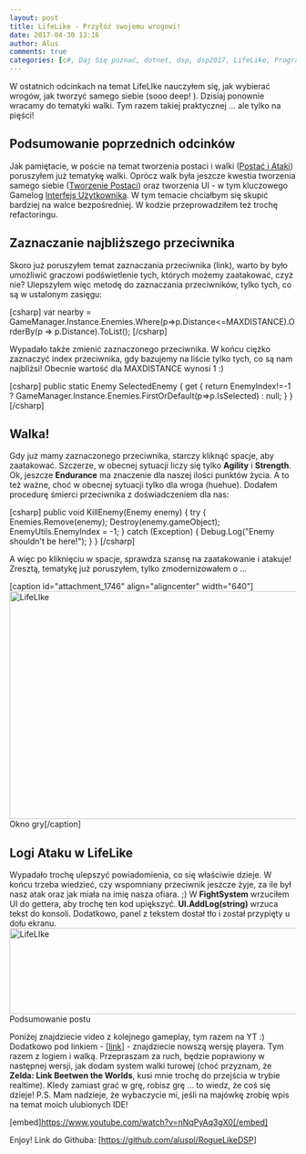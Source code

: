 ```yaml
---
layout: post
title: LifeLike - Przyłóż swojemu wrogowi!
date: 2017-04-30 13:16
author: Alus
comments: true
categories: [c#, Daj Się poznać, dotnet, dsp, dsp2017, LifeLike, Programowanie, Unity3d, unity3d]
---
```

W ostatnich odcinkach na temat LifeLIke nauczyłem się, jak wybierać wrogów, jak tworzyć samego siebie (sooo deep! ). Dzisiaj ponownie wracamy do tematyki walki. Tym razem takiej praktycznej … ale tylko na pięści!
<!--more-->
<h2>Podsumowanie poprzednich odcinków</h2>
Jak pamiętacie, w poście na temat tworzenia postaci i walki (<a href="http://szymonmotyka.pl/lifelike-postac-i-ataki/" target="_blank" rel="noopener noreferrer">Postać i Ataki</a>) poruszyłem już tematykę walki. Oprócz walk była jeszcze kwestia tworzenia samego siebie (<a href="http://szymonmotyka.pl/lifelike-tworzenie-postaci-okno-szczegolow/">Tworzenie Postaci</a>) oraz tworzenia UI - w tym kluczowego Gamelog <a href="http://szymonmotyka.pl/lifelike-interfejs-uzytkownika/">Interfejs Użytkownika</a>.
W tym temacie chciałbym się skupić bardziej na walce bezpośredniej. W kodzie przeprowadziłem też trochę refactoringu.
<h2>Zaznaczanie najbliższego przeciwnika</h2>
Skoro już poruszyłem temat zaznaczania przeciwnika (link), warto by było umożliwić graczowi podświetlenie tych, których możemy zaatakować, czyż nie? Ulepszyłem więc metodę do zaznaczania przeciwników, tylko tych, co są w ustalonym zasięgu:

[csharp]
            var nearby = GameManager.Instance.Enemies.Where(p=&gt;p.Distance&lt;=MAXDISTANCE).OrderBy(p =&gt; p.Distance).ToList();
[/csharp]

Wypadało także zmienić zaznaczonego przeciwnika. W końcu ciężko zaznaczyć index przeciwnika, gdy bazujemy na liście tylko tych, co są nam najbliżsi! Obecnie wartość dla MAXDISTANCE wynosi 1 :)

[csharp]
  public static Enemy SelectedEnemy
        {
            get
            {
                return EnemyIndex!=-1 
                    ? GameManager.Instance.Enemies.FirstOrDefault(p=&gt;p.IsSelected)
                    : null;
            }
        }
[/csharp]

<h2>Walka!</h2>
Gdy już mamy zaznaczonego przeciwnika, starczy kliknąć spacje, aby zaatakować. Szczerze, w obecnej sytuacji liczy się tylko <strong>Agility</strong> i <strong>Strength</strong>. Ok, jeszcze <strong>Endurance</strong> ma znaczenie dla naszej ilości punktów życia.
A to też ważne, choć w obecnej sytuacji tylko dla wroga (huehue). Dodałem procedurę śmierci przeciwnika z doświadczeniem dla nas:

[csharp]
  public void KillEnemy(Enemy enemy)
    {
        try
        {
            Enemies.Remove(enemy);
            Destroy(enemy.gameObject);
            EnemyUtils.EnemyIndex = -1;
        }
        catch (Exception)
        {
            Debug.Log(&quot;Enemy shouldn't be here!&quot;);
        }
    }
[/csharp]

A więc po kliknięciu w spacje, sprawdza szansę na zaatakowanie i atakuje! Zresztą, tematykę już poruszyłem, tylko zmodernizowałem o …

[caption id="attachment_1746" align="aligncenter" width="640"]<a href="http://szymonmotyka.pl/wp-content/uploads/2017/04/Screenshot-2017-04-30-01.00.14.png"><img class="size-large wp-image-1746" src="http://szymonmotyka.pl/wp-content/uploads/2017/04/Screenshot-2017-04-30-01.00.14-785x491.png" alt="LifeLIke" width="640" height="400" /></a> Okno gry[/caption]
<h2>Logi Ataku w LifeLike</h2>
Wypadało trochę ulepszyć powiadomienia, co się właściwie dzieje. W końcu trzeba wiedzieć, czy wspomniany przeciwnik jeszcze żyje, za ile był nasz atak oraz jak miała na imię nasza ofiara. ;)
W <strong>FightSystem</strong> wrzuciłem UI do gettera, aby trochę ten kod upiększyć. <strong>UI.AddLog(string)</strong> wrzuca tekst do konsoli.
Dodatkowo, panel z tekstem dostał tło i został przypięty u dołu ekranu.<a href="http://szymonmotyka.pl/wp-content/uploads/2017/04/Screenshot-2017-04-30-01.00.31.png"><img class="aligncenter size-large wp-image-1745" src="http://szymonmotyka.pl/wp-content/uploads/2017/04/Screenshot-2017-04-30-01.00.31-785x185.png" alt="LifeLIke" width="640" height="151" /></a>Podsumowanie postu

Poniżej znajdziecie video z kolejnego gameplay, tym razem na YT :) Dodatkowo pod linkiem - [<a href="https://aluspl.github.io/RogueLikeDSP/Versions/fight/">link</a>] - znajdziecie nowszą wersję playera. Tym razem z logiem i walką. Przepraszam za ruch, będzie poprawiony w następnej wersji, jak dodam system walki turowej (choć przyznam, że <strong>Zelda: Link Beetwen the Worlds</strong>, kusi mnie trochę do przejścia w trybie realtime).
KIedy zamiast grać w grę, robisz grę … to wiedz, że coś się dzieje!
P.S. Mam nadzieje, że wybaczycie mi, jeśli na majówkę zrobię wpis na temat moich ulubionych IDE!

[embed]https://www.youtube.com/watch?v=nNqPyAq3gX0[/embed]

Enjoy!
Link do Githuba: [<a href="https://github.com/aluspl/RogueLikeDSP">https://github.com/aluspl/RogueLikeDSP</a>]
